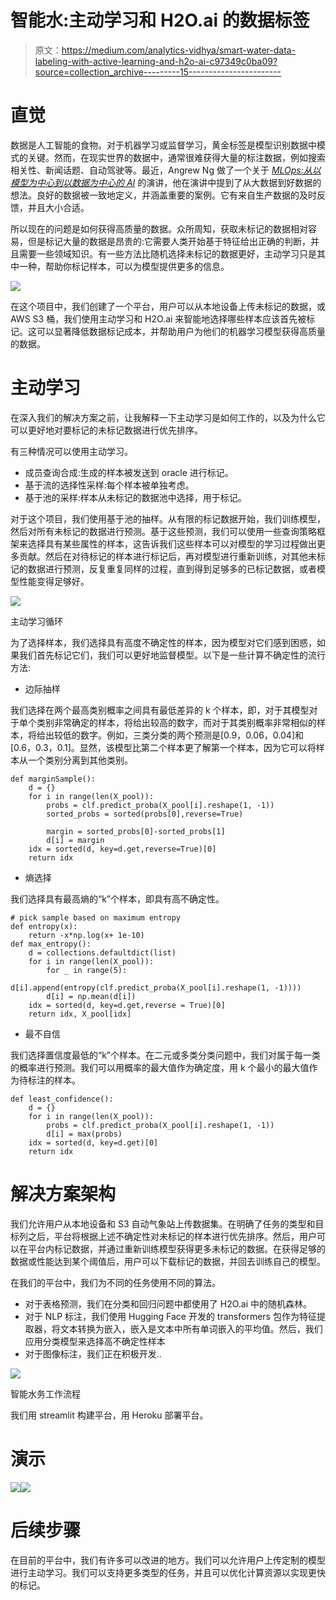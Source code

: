 # 智能水:主动学习和 H2O.ai 的数据标签

> 原文：<https://medium.com/analytics-vidhya/smart-water-data-labeling-with-active-learning-and-h2o-ai-c97349c0ba09?source=collection_archive---------15----------------------->

# 直觉

数据是人工智能的食物。对于机器学习或监督学习，黄金标签是模型识别数据中模式的关键。然而，在现实世界的数据中，通常很难获得大量的标注数据，例如搜索相关性、新闻话题、自动驾驶等。最近，Angrew Ng 做了一个关于 [*MLOps:从以模型为中心到以数据为中心的 AI*](https://www.youtube.com/watch?v=06-AZXmwHjo) 的演讲，他在演讲中提到了从大数据到好数据的想法。良好的数据被一致地定义，并涵盖重要的案例。它有来自生产数据的及时反馈，并且大小合适。

所以现在的问题是如何获得高质量的数据。众所周知，获取未标记的数据相对容易，但是标记大量的数据是昂贵的:它需要人类开始基于特征给出正确的判断，并且需要一些领域知识。有一些方法比随机选择未标记的数据更好，主动学习只是其中一种，帮助你标记样本，可以为模型提供更多的信息。

![](img/1012cbfba6d4abdc13de84c8573d1ce0.png)

在这个项目中，我们创建了一个平台，用户可以从本地设备上传未标记的数据，或 AWS S3 桶，我们使用主动学习和 H2O.ai 来智能地选择哪些样本应该首先被标记。这可以显著降低数据标记成本，并帮助用户为他们的机器学习模型获得高质量的数据。

# 主动学习

在深入我们的解决方案之前，让我解释一下主动学习是如何工作的，以及为什么它可以更好地对要标记的未标记数据进行优先排序。

有三种情况可以使用主动学习。

*   成员查询合成:生成的样本被发送到 oracle 进行标记。
*   基于流的选择性采样:每个样本被单独考虑。
*   基于池的采样:样本从未标记的数据池中选择，用于标记。

对于这个项目，我们使用基于池的抽样。从有限的标记数据开始，我们训练模型，然后对所有未标记的数据进行预测。基于这些预测，我们可以使用一些查询策略框架来选择具有某些属性的样本，这告诉我们这些样本可以对模型的学习过程做出更多贡献。然后在对待标记的样本进行标记后，再对模型进行重新训练，对其他未标记的数据进行预测，反复重复同样的过程，直到得到足够多的已标记数据，或者模型性能变得足够好。

![](img/3e7e9e34a7bedc080225f6fe5f9016e2.png)

主动学习循环

为了选择样本，我们选择具有高度不确定性的样本，因为模型对它们感到困惑，如果我们首先标记它们，我们可以更好地监督模型。以下是一些计算不确定性的流行方法:

*   边际抽样

我们选择在两个最高类别概率之间具有最低差异的 k 个样本，即，对于其模型对于单个类别非常确定的样本，将给出较高的数字，而对于其类别概率非常相似的样本，将给出较低的数字。例如，三类分类的两个预测是[0.9，0.06，0.04]和[0.6，0.3，0.1]。显然，该模型比第二个样本更了解第一个样本，因为它可以将样本从一个类别分离到其他类别。

```
def marginSample():
    d = {} 
    for i in range(len(X_pool)):
        probs = clf.predict_proba(X_pool[i].reshape(1, -1))
        sorted_probs = sorted(probs[0],reverse=True)

        margin = sorted_probs[0]-sorted_probs[1]
        d[i] = margin
    idx = sorted(d, key=d.get,reverse=True)[0]      
    return idx
```

*   熵选择

我们选择具有最高熵的“k”个样本，即具有高不确定性。

```
# pick sample based on maximum entropy
def entropy(x):
    return -x*np.log(x+ 1e-10)
def max_entropy():
    d = collections.defaultdict(list) 
    for i in range(len(X_pool)):
        for _ in range(5):
                  d[i].append(entropy(clf.predict_proba(X_pool[i].reshape(1, -1))))
        d[i] = np.mean(d[i])
    idx = sorted(d, key=d.get,reverse = True)[0]
    return idx, X_pool[idx]
```

*   最不自信

我们选择置信度最低的“k”个样本。在二元或多类分类问题中，我们对属于每一类的概率进行预测。我们可以用概率的最大值作为确定度，用 k 个最小的最大值作为待标注的样本。

```
def least_confidence():
    d = {}
    for i in range(len(X_pool)):
        probs = clf.predict_proba(X_pool[i].reshape(1, -1))
        d[i] = max(probs)
    idx = sorted(d, key=d.get)[0]
    return idx
```

# 解决方案架构

我们允许用户从本地设备和 S3 自动气象站上传数据集。在明确了任务的类型和目标列之后，平台将根据上述不确定性对未标记的样本进行优先排序。然后，用户可以在平台内标记数据，并通过重新训练模型获得更多未标记的数据。在获得足够的数据或性能达到某个阈值后，用户可以下载标记的数据，并回去训练自己的模型。

在我们的平台中，我们为不同的任务使用不同的算法。

*   对于表格预测，我们在分类和回归问题中都使用了 H2O.ai 中的随机森林。
*   对于 NLP 标注，我们使用 Hugging Face 开发的 transformers 包作为特征提取器，将文本转换为嵌入，嵌入是文本中所有单词嵌入的平均值。然后，我们应用分类模型来选择高不确定性样本
*   对于图像标注，我们正在积极开发..

![](img/e548cf77579d84b4b6e492ef66606746.png)

智能水务工作流程

我们用 streamlit 构建平台，用 Heroku 部署平台。

# 演示

![](img/49f55b01a50ebc603cf07e24762b4d6a.png)![](img/68e1c8608d2c4a4f2d12186e9f5450b8.png)

# 后续步骤

在目前的平台中，我们有许多可以改进的地方。我们可以允许用户上传定制的模型进行主动学习。我们可以支持更多类型的任务，并且可以优化计算资源以实现更快的标记。
